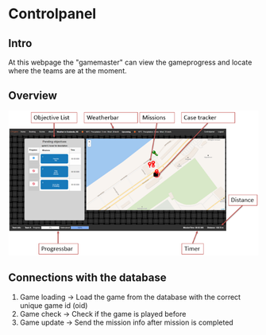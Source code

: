 # Controlpanel

## Intro

At this webpage the "gamemaster" can view the gameprogress and locate where the teams are at the moment.

## Overview

![](/assets/cp_overview.png)

## Connections with the database

1. Game loading  -&gt; Load the game from the database with the correct unique game id \(oid\)
2. Game check    -&gt; Check if the game is played before
3. Game update  -&gt; Send the mission info after mission is completed



